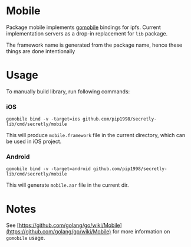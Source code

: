# Mobile

Package mobile implements [gomobile](https://github.com/golang/mobile) bindings for ipfs. Current implementation servers as a drop-in replacement for `lib` package.

The framework name is generated from the package name, hence these things are done intentionally

# Usage

To manually build library, run following commands:

### iOS

```
gomobile bind -v -target=ios github.com/pip1998/secretly-lib/cmd/secretly/mobile
```
This will produce `mobile.framework` file in the current directory, which can be used in iOS project.

### Android

```
gomobile bind -v -target=android github.com/pip1998/secretly-lib/cmd/secretly/mobile
```
This will generate `mobile.aar` file in the current dir.

# Notes

See [https://github.com/golang/go/wiki/Mobile](https://github.com/golang/go/wiki/Mobile) for more information on `gomobile` usage.

